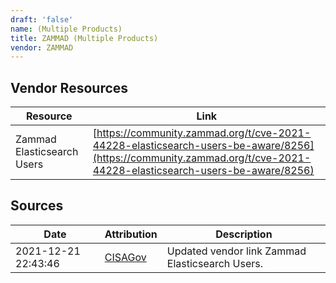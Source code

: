 ```yaml
---
draft: 'false'
name: (Multiple Products)
title: ZAMMAD (Multiple Products)
vendor: ZAMMAD
---
```


## Vendor Resources
| Resource | Link |
| --- | --- |
| Zammad Elasticsearch Users | [https://community.zammad.org/t/cve-2021-44228-elasticsearch-users-be-aware/8256](https://community.zammad.org/t/cve-2021-44228-elasticsearch-users-be-aware/8256) |



## Sources
| Date | Attribution | Description |
| --- | --- | --- |
| 2021-12-21 22:43:46 | [CISAGov](https://raw.githubusercontent.com/cisagov/log4j-affected-db/develop/README.md) | Updated vendor link Zammad Elasticsearch Users.  |
